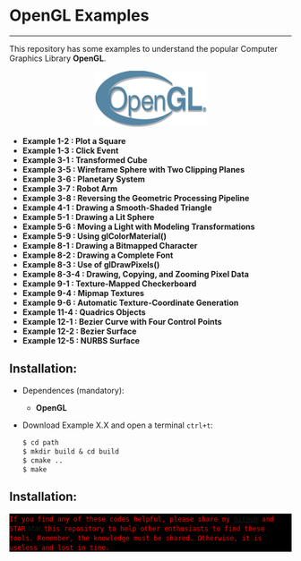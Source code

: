 # OpenGL Examples
---

This repository has some examples to understand the popular Computer Graphics Library **OpenGL**.

<div align="center">
<img src="/Images/opengl_logo.png" width="200" height="100" alt="opengl" />
</div>

+ **Example 1-2 : Plot a Square**
+ **Example 1-3 : Click Event**
+ **Example 3-1 : Transformed Cube**
+ **Example 3-5 : Wireframe Sphere with Two Clipping Planes**
+ **Example 3-6 : Planetary System**
+ **Example 3-7 : Robot Arm**
+ **Example 3-8 : Reversing the Geometric Processing Pipeline**
+ **Example 4-1 : Drawing a Smooth-Shaded Triangle**
+ **Example 5-1 : Drawing a Lit Sphere**
+ **Example 5-6 :  Moving a Light with Modeling Transformations**
+ **Example 5-9 :  Using glColorMaterial()**
+ **Example 8-1 : Drawing a Bitmapped Character**
+ **Example 8-2 : Drawing a Complete Font**
+ **Example 8-3 : Use of glDrawPixels()**
+ **Example 8-3-4 : Drawing, Copying, and Zooming Pixel Data**
+ **Example 9-1 : Texture-Mapped Checkerboard**
+ **Example 9-4 : Mipmap Textures**
+ **Example 9-6 : Automatic Texture-Coordinate Generation**
+ **Example 11-4 : Quadrics Objects**
+ **Example 12-1 : Bezier Curve with Four Control Points**
+ **Example 12-2 : Bezier Surface**
+ **Example 12-5 : NURBS Surface**

## Installation:

+ Dependences (mandatory):
    + **OpenGL**

+ Download Example X.X and open a terminal `ctrl+t`:
    ```
    $ cd path 
    $ mkdir build & cd build 
    $ cmake .. 
    $ make
    ```
## Installation:
<p style="background:black">
<code style="background:black;color:red">If you find any of these codes helpful, please share my <a href="https://github.com/LuisOrtizF">GitHub</a> and STAR</code>:star:<code style="background:black;color:red">this repository to help other enthusiasts to find these tools. Remember, the knowledge must be shared. Otherwise, it is useless and lost in time.
</code>
</p>
